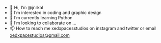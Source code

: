 - 👋 Hi, I’m @jnrkal
- 👀 I’m interested in coding and graphic design
- 🌱 I’m currently learning Python
- 💞️ I’m looking to collaborate on ...
- 📫 How to reach me xedxpacesstudios on instagram and twitter or email xedxpacestudios@gmail.com

<!---
jnrkal/jnrkal is a ✨ special ✨ repository because its `README.md` (this file) appears on your GitHub profile.
You can click the Preview link to take a look at your changes.
--->
